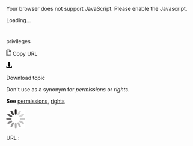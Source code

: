 Your browser does not support JavaScript. Please enable the Javascript.

Loading...

# 

privileges

![Copy URL](privileges_files/Copy.png)
Copy URL

![Download](privileges_files/Download.png)

Download topic

Don't use as a synonym for *permissions* or *rights*. 

**See** [permissions](https://worldready.cloudapp.net/Styleguide/Read?id=2700&topicid=35560), [rights](https://worldready.cloudapp.net/Styleguide/Read?id=2700&topicid=35561)

![In progress](privileges_files/activity-large.gif)

URL :
